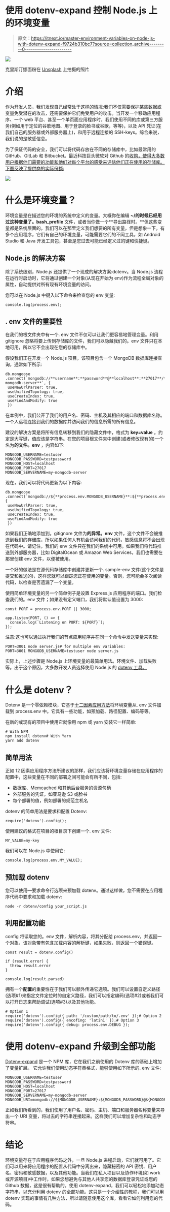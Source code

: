 # 使用 dotenv-expand 控制 Node.js 上的环境变量

> 原文：<https://itnext.io/master-environment-variables-on-node-js-with-dotenv-expand-f9724b310bc7?source=collection_archive---------0----------------------->

![](img/788f542161efbf1270e946dbffe9e4c8.png)

克里斯汀娜面粉在 [Unsplash](https://unsplash.com?utm_source=medium&utm_medium=referral) 上拍摄的照片

# 介绍

作为开发人员，我们发现自己经常处于这样的情况:我们不仅需要保护某些数据或变量免受潜在的攻击，还需要保护它们免受用户的攻击。当开发一个移动应用程序、一个 web 平台、甚至一个单页面应用程序时，我们使用不同的库或第三方服务(例如用于定位的谷歌地图、用于登录的脸书或谷歌，等等)，以及 API 凭证(在我们自己的服务器或外部服务器上)，和用于远程连接的 SSH-keys。综合来说，我们说的是敏感信息。

为了保证代码的安全，我们可以将代码存放在不同的存储库中，比如最常用的 GitHub、GitLab 和 Bitbucket。最近科技巨头微软对 Github 的[收购，使得大多数用户根据他们需要的功能和他们对每个平台的感受来评估他们正在使用的存储库。下图反映了提供商的实际份额:](https://blogs.microsoft.com/blog/2018/10/26/microsoft-completes-github-acquisition/)

![](img/22bd041d3dc825d8fe8da874bdcd6889.png)

# 什么是环境变量？

环境变量是在描述您的环境的系统中定义的变量。大概你在编辑 **~/的时候已经用过这种变量了。bash_profile** 文件，或者当你做一个**导出路径时。**但这些变量都是系统层面的。我们可以在那里定义我们想要的所有变量，但是想象一下，有多个应用程序，它们有自己的环境变量，可能需要它们的不同工具，如 Android Studio 和 Java 开发工具包，甚至是您过去可能已经定义过的键和快捷键。

## Node.js 的解决方案

除了系统级别，Node.js 还提供了一个现成的解决方案:dotenv。当 Node.js 流程在运行时启动时，它将通过创建一个对象(从现在开始为 env)作为流程全局对象的属性，自动提供对所有现有环境变量的访问。

您可以在 Node.js 中键入以下命令来检查您的 env 变量:

```
console.log(process.env);
```

## . env 文件的重要性

在我们的根文件夹中有一个. env 文件不仅可以让我们更容易地管理变量。利用 gitignore 忽略将要上传到存储库的文件，我们可以隐藏我们的。env 文件只在本地可用，所以它不会出现在您的存储库中。

假设我们正在开发一个 Node.js 项目，该项目包含一个 MongoDB 数据库连接查询，通常如下所示:

```
db.mongoose
.connect(`mongodb://**username**:**password**@**localhost**:**27017**/**my-mongodb-server**`, {
 useNewUrlParser: true,
 useUnifiedTopology: true,
 useCreateIndex: true,
 useFindAndModify: true
 })
```

在本例中，我们公开了我们的用户名、密码、主机及其相应的端口和数据库名称。一个人远程连接到我们的数据库并访问我们的信息所需的所有信息。

建议的解决方案是将所有信息转移到我们的隐藏文件中，格式为 **key=value** 。约定是大写键，值应该是字符串。在您的项目根文件夹中创建(或者修改现有的)一个名为**的文件。env** ，内容如下:

```
MONGODB_USERNAME=testuser
MONGODB_PASSWORD=testpassword
MONGODB_HOST=localhost
MONGODB_PORT=27017
MONGODB_SERVERNAME=my-mongodb-server
```

现在，我们可以将代码更新为以下内容:

```
db.mongoose
.connect(`mongodb://${**process.env.MONGODB_USERNAME}**:${**process.env.MONGODB_PASSWORD}**@${**process.env.MONGODB_HOST}**:${**process.env.MONGODB_PORT}**/${**process.env.MONGODB_SERVERNAME}**`, {
 useNewUrlParser: true,
 useUnifiedTopology: true,
 useCreateIndex: true,
 useFindAndModify: true
 })
```

如果我们正确地添加到。gitignore 文件为**的异常。env** 文件，这个文件不会被推送到我们的存储库，所以如果任何人有机会访问我们的代码，敏感信息将不会出现在代码中。请记住，我们的 env 文件只在我们的系统中可用。如果我们将代码推送到外部服务器，比如 DigitalOcean 或 Amazon Web Services，我们也需要在那里创建 env 文件，以便被使用。

一个好的做法是在源代码存储库中创建并更新一个. sample-env 文件(这个文件是提交和推送的)，这样您就可以跟踪您正在使用的变量。否则，您可能会多次阅读代码，以检查是否遗漏了一个变量。

使用简单环境变量的另一个简单例子是设置 Express.js 应用程序的端口。我们检查我们的。env 文件；如果没有定义端口，我们将默认值设置为 3000:

```
const PORT = process.env.PORT || 3000;

app.listen(PORT, () => {
  console.log(`Listening on PORT: ${PORT}`);
});
```

注意:这也可以通过执行我们的节点应用程序并在同一个命令中发送变量来实现:

```
PORT=3001 node server.js# for multiple env variables:
PORT=3001 MONGODB_USERNAME=testuser node server.js
```

实际上，上述步骤是 Node.js 上环境变量的最简单用法。环境文件、加载失败等。出于这个原因，大多数开发人员选择使用 Node.js 的 [dotenv 工具。](https://github.com/motdotla/dotenv)

# 什么是 dotenv？

Dotenv 是一个零依赖模块，它基于[十二因素应用方法](https://12factor.net/config)将环境变量从. env 文件加载到 process.env 中。它具有一些功能，如预加载、路径配置、编码等等。

在新的或现有的项目中使用它就像用 npm 或 yarn 安装它一样简单:

```
# With NPM
npm install dotenv# With Yarn
yarn add dotenv
```

## 简单用法

正如 12 因素应用程序方法所建议的那样，我们应该将环境变量存储在应用程序的配置中，这些变量在不同的部署之间可能会有所不同，包括:

*   数据库、Memcached 和其他后台服务的资源句柄
*   外部服务的凭证，如亚马逊 S3 或脸书
*   每个部署的值，例如部署的规范主机名

dotenv 的简单用法是要求和配置 Dotenv:

```
require('dotenv').config();
```

使用建议的格式在项目的根目录下创建一个. env 文件:

```
MY_VALUE=my-key
```

我们可以在 Node.js 中使用它:

```
console.log(process.env.MY_VALUE);
```

## 预加载 dotenv

您可以使用—要求命令行选项来预加载 dotenv。通过这样做，您不需要在应用程序代码中要求和加载 dotenv:

```
node -r dotenv/config your_script.js
```

## 利用配置功能

config 将读取您的。env 文件，解析内容，将其分配给 process.env，并返回一个对象，该对象带有包含加载内容的解析键，如果失败，则返回一个错误键。

```
const result = dotenv.config()

if (result.error) {
  throw result.error
}

console.log(result.parsed)
```

拥有一个**配置**的重要性在于我们可以额外传递它选项。我们可以设置自定义路径(选项#1)来指定文件定位时的自定义路径，我们可以指定编码(选项#2)或者我们可以打开日志来帮助调试(选项#3)以及其他功能。

```
# Option 1
require('dotenv').config({ path: '/custom/path/to/.env' });# Option 2
require('dotenv').config({ encofing: 'latin1' });# Option 3
require('dotenv').config({ debug: process.env.DEBUG });
```

# 使用 dotenv-expand 升级到全部功能

[Dotenv-expand](https://github.com/motdotla/dotenv-expand) 是一个 NPM 库，它在我们之前使用的 Dotenv 库的基础上增加了变量扩展。
它允许我们使用动态字符串格式，能够使用如下所示的. env 文件:

```
MONGODB_USERNAME=testuser
MONGODB_PASSWORD=testpassword
MONGODB_HOST=localhost
MONGODB_PORT=27017
MONGODB_SERVERNAME=my-mongodb-server
MONGODB_URI=mongodb://${MONGODB_USERNAME}:${MONGODB_PASSWORD}@${MONGODB_HOST}:${MONGODB_PORT}/${MONGODB_SERVERNAME}
```

正如我们所看到的，我们使用了用户名、密码、主机、端口和服务器名称变量来导出一个 URI 变量，将过去的字符串连接起来。这样我们可以增加复杂性和动态字符串。

# 结论

环境变量存在于应用程序代码之外，一旦 Node.js 进程启动，它们就可用了。它们可以用来将应用程序的配置从代码中分离出来，隐藏秘密的 API 密钥、用户名、密码和敏感数据，以及其他功能。当我们在私人项目以及协作环境(如 work 或开源项目)中工作时，如果您想避免与其他人共享您的数据库登录凭证或您的 Github 数据，这是很有帮助的。使用 dotenv-expand，我们可以轻松地添加动态字符串，以充分利用 dotenv 的全部功能。这只是一个介绍性的教程，我们可以用 dotenv 实现的事情有几种方法，所以请随意使用这个库，看看它如何利用您的代码。